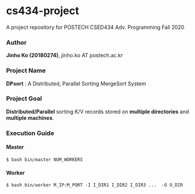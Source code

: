 # cs434-project
A project repository for POSTECH CSED434 Adv. Programming Fall 2020

### Author
**Jinho Ko (20180274)**, jinho.ko AT postech.ac.kr

### Project Name 
**DPsort** : A Distributed, Parallel Sorting MergeSort System

### Project Goal
**Distributed/Parallel** sorting K/V records stored on **multiple directories** and **multiple machines**.

### Execution Guide

#### Master
```
$ bash bin/master NUM_WORKERS
```

#### Worker
```
$ bash bin/worker M_IP:M_PORT -I I_DIR1 I_DIR2 I_DIR3 ...  -O O_DIR
```